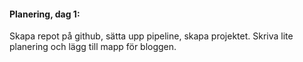 #### Planering, dag 1: 

Skapa repot på github, sätta upp pipeline, skapa projektet. 
Skriva lite planering och lägg till mapp för bloggen. 

